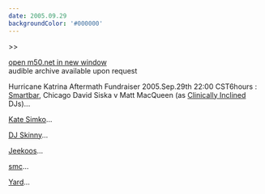 ```yaml
---
date: 2005.09.29
backgroundColor: '#000000'
---
```


\>>

[open m50.net in new window  
](http://m50.net/)audible archive available upon request

Hurricane Katrina Aftermath Fundraiser 2005.Sep.29th 22:00 CST6hours : [Smartbar](http://www.smartbarchicago.com/), Chicago David Siska v Matt MacQueen (as [Clinically Inclined](http://www.sonicsunset.com/) DJs)...  


[Kate Simko](http://www.katesimko.com/)...  


[DJ Skinny](http://www.djskinny.com/)...  


[Jeekoos](http://www.jeekoos.com/)...  


[smc](http://www.warprecords.com/)...  


[Yard](http://yard.tandjrec.com/)...